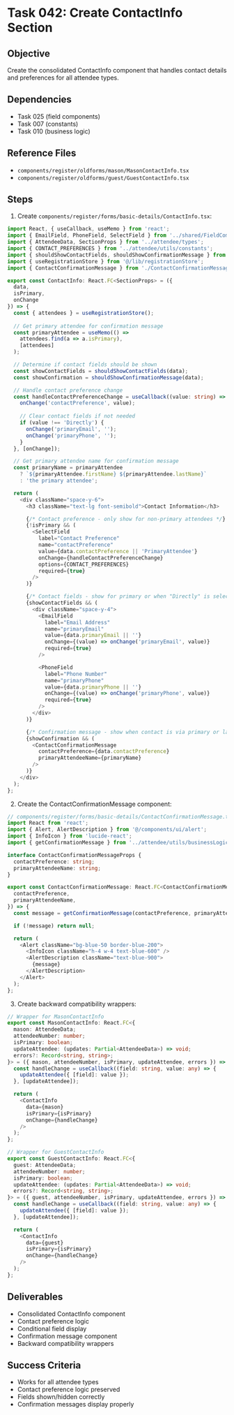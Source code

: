 # Task 042: Create ContactInfo Section

## Objective
Create the consolidated ContactInfo component that handles contact details and preferences for all attendee types.

## Dependencies
- Task 025 (field components)
- Task 007 (constants)
- Task 010 (business logic)

## Reference Files
- `components/register/oldforms/mason/MasonContactInfo.tsx`
- `components/register/oldforms/guest/GuestContactInfo.tsx`

## Steps

1. Create `components/register/forms/basic-details/ContactInfo.tsx`:
```typescript
import React, { useCallback, useMemo } from 'react';
import { EmailField, PhoneField, SelectField } from '../shared/FieldComponents';
import { AttendeeData, SectionProps } from '../attendee/types';
import { CONTACT_PREFERENCES } from '../attendee/utils/constants';
import { shouldShowContactFields, shouldShowConfirmationMessage } from '../attendee/utils/businessLogic';
import { useRegistrationStore } from '@/lib/registrationStore';
import { ContactConfirmationMessage } from './ContactConfirmationMessage';

export const ContactInfo: React.FC<SectionProps> = ({ 
  data, 
  isPrimary, 
  onChange 
}) => {
  const { attendees } = useRegistrationStore();
  
  // Get primary attendee for confirmation message
  const primaryAttendee = useMemo(() => 
    attendees.find(a => a.isPrimary),
    [attendees]
  );

  // Determine if contact fields should be shown
  const showContactFields = shouldShowContactFields(data);
  const showConfirmation = shouldShowConfirmationMessage(data);

  // Handle contact preference change
  const handleContactPreferenceChange = useCallback((value: string) => {
    onChange('contactPreference', value);
    
    // Clear contact fields if not needed
    if (value !== 'Directly') {
      onChange('primaryEmail', '');
      onChange('primaryPhone', '');
    }
  }, [onChange]);

  // Get primary attendee name for confirmation message
  const primaryName = primaryAttendee 
    ? `${primaryAttendee.firstName} ${primaryAttendee.lastName}`
    : 'the primary attendee';

  return (
    <div className="space-y-6">
      <h3 className="text-lg font-semibold">Contact Information</h3>

      {/* Contact preference - only show for non-primary attendees */}
      {!isPrimary && (
        <SelectField
          label="Contact Preference"
          name="contactPreference"
          value={data.contactPreference || 'PrimaryAttendee'}
          onChange={handleContactPreferenceChange}
          options={CONTACT_PREFERENCES}
          required={true}
        />
      )}

      {/* Contact fields - show for primary or when "Directly" is selected */}
      {showContactFields && (
        <div className="space-y-4">
          <EmailField
            label="Email Address"
            name="primaryEmail"
            value={data.primaryEmail || ''}
            onChange={(value) => onChange('primaryEmail', value)}
            required={true}
          />

          <PhoneField
            label="Phone Number"
            name="primaryPhone"
            value={data.primaryPhone || ''}
            onChange={(value) => onChange('primaryPhone', value)}
            required={true}
          />
        </div>
      )}

      {/* Confirmation message - show when contact is via primary or later */}
      {showConfirmation && (
        <ContactConfirmationMessage
          contactPreference={data.contactPreference}
          primaryAttendeeName={primaryName}
        />
      )}
    </div>
  );
};
```

2. Create the ContactConfirmationMessage component:
```typescript
// components/register/forms/basic-details/ContactConfirmationMessage.tsx
import React from 'react';
import { Alert, AlertDescription } from '@/components/ui/alert';
import { InfoIcon } from 'lucide-react';
import { getConfirmationMessage } from '../attendee/utils/businessLogic';

interface ContactConfirmationMessageProps {
  contactPreference: string;
  primaryAttendeeName: string;
}

export const ContactConfirmationMessage: React.FC<ContactConfirmationMessageProps> = ({
  contactPreference,
  primaryAttendeeName,
}) => {
  const message = getConfirmationMessage(contactPreference, primaryAttendeeName);

  if (!message) return null;

  return (
    <Alert className="bg-blue-50 border-blue-200">
      <InfoIcon className="h-4 w-4 text-blue-600" />
      <AlertDescription className="text-blue-900">
        {message}
      </AlertDescription>
    </Alert>
  );
};
```

3. Create backward compatibility wrappers:
```typescript
// Wrapper for MasonContactInfo
export const MasonContactInfo: React.FC<{
  mason: AttendeeData;
  attendeeNumber: number;
  isPrimary: boolean;
  updateAttendee: (updates: Partial<AttendeeData>) => void;
  errors?: Record<string, string>;
}> = ({ mason, attendeeNumber, isPrimary, updateAttendee, errors }) => {
  const handleChange = useCallback((field: string, value: any) => {
    updateAttendee({ [field]: value });
  }, [updateAttendee]);

  return (
    <ContactInfo
      data={mason}
      isPrimary={isPrimary}
      onChange={handleChange}
    />
  );
};

// Wrapper for GuestContactInfo
export const GuestContactInfo: React.FC<{
  guest: AttendeeData;
  attendeeNumber: number;
  isPrimary: boolean;
  updateAttendee: (updates: Partial<AttendeeData>) => void;
  errors?: Record<string, string>;
}> = ({ guest, attendeeNumber, isPrimary, updateAttendee, errors }) => {
  const handleChange = useCallback((field: string, value: any) => {
    updateAttendee({ [field]: value });
  }, [updateAttendee]);

  return (
    <ContactInfo
      data={guest}
      isPrimary={isPrimary}
      onChange={handleChange}
    />
  );
};
```

## Deliverables
- Consolidated ContactInfo component
- Contact preference logic
- Conditional field display
- Confirmation message component
- Backward compatibility wrappers

## Success Criteria
- Works for all attendee types
- Contact preference logic preserved
- Fields shown/hidden correctly
- Confirmation messages display properly